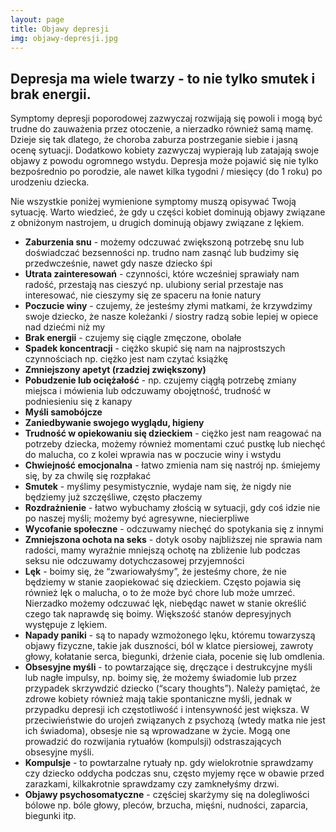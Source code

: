 ```yaml
---
layout: page
title: Objawy depresji
img: objawy-depresji.jpg
---
```

## Depresja ma wiele twarzy - to nie tylko smutek i brak energii.
Symptomy depresji poporodowej zazwyczaj rozwijają się powoli i mogą być trudne do zauważenia przez otoczenie, a nierzadko również samą mamę. Dzieje się tak dlatego, że choroba zaburza postrzeganie siebie i jasną ocenę sytuacji. Dodatkowo kobiety zazwyczaj wypierają lub zatajają swoje objawy z powodu ogromnego wstydu. Depresja może pojawić się nie tylko bezpośrednio po porodzie, ale nawet kilka tygodni / miesięcy (do 1 roku) po urodzeniu dziecka. 

<div class="box">
Nie wszystkie poniżej wymienione symptomy muszą opisywać Twoją sytuację. Warto wiedzieć, że gdy u części kobiet dominują objawy związane z obniżonym nastrojem, u drugich dominują objawy związane z lękiem. 
</div>

- **Zaburzenia snu** -  możemy odczuwać zwiększoną potrzebę snu lub doświadczać bezsenności np. trudno nam zasnąć lub budzimy się przedwcześnie, nawet gdy nasze dziecko śpi
- **Utrata zainteresowań** - czynności, które wcześniej sprawiały nam radość, przestają nas cieszyć np. ulubiony serial przestaje nas interesować, nie cieszymy się ze spaceru na łonie natury
- **Poczucie winy** - czujemy, że jesteśmy złymi matkami, że krzywdzimy swoje dziecko, że nasze koleżanki / siostry radzą sobie lepiej w opiece nad dziećmi niż my
- **Brak energii** - czujemy się ciągle zmęczone, obolałe
- **Spadek koncentracji** - ciężko skupić się nam na najprostszych czynnościach np. ciężko jest nam czytać książkę
- **Zmniejszony apetyt (rzadziej zwiększony)**
- **Pobudzenie lub ociężałość** - np. czujemy ciągłą potrzebę zmiany miejsca i mówienia lub odczuwamy obojętność, trudność w podniesieniu się z kanapy
- **Myśli samobójcze** 
- **Zaniedbywanie swojego wyglądu, higieny**
- **Trudność w opiekowaniu się dzieckiem** - ciężko jest nam reagować na potrzeby dziecka, możemy również momentami czuć pustkę lub niechęć do malucha, co z kolei  wprawia nas w poczucie winy i wstydu
- **Chwiejność emocjonalna** - łatwo zmienia nam się nastrój np. śmiejemy się, by za chwilę się rozpłakać
- **Smutek** - myślimy pesymistycznie, wydaje nam się, że nigdy nie będziemy już szczęśliwe, często płaczemy
- **Rozdrażnienie** - łatwo wybuchamy złością w sytuacji, gdy coś idzie nie po naszej myśli; możemy być agresywne, niecierpliwe
- **Wycofanie społeczne** - odczuwamy niechęć do spotykania się z innymi
- **Zmniejszona ochota na seks** - dotyk osoby najbliższej nie sprawia nam radości, mamy wyraźnie mniejszą ochotę na zbliżenie lub podczas seksu nie odczuwamy dotychczasowej przyjemności 
- **Lęk** - boimy się, że “zwariowałyśmy”, że jesteśmy chore, że nie będziemy w stanie zaopiekować się dzieckiem. Często pojawia się również lęk o malucha, o to że może być chore lub może umrzeć. Nierzadko możemy odczuwać lęk, niebędąc nawet w stanie określić czego tak naprawdę się boimy. Większość stanów depresyjnych występuje z lękiem.
- **Napady paniki** - są to napady wzmożonego lęku, któremu towarzyszą objawy fizyczne, takie jak duszności, ból w klatce piersiowej, zawroty głowy, kołatanie serca, biegunki, drżenie ciała, pocenie się lub omdlenia.
- **Obsesyjne myśli** - to powtarzające się, dręczące i destrukcyjne myśli lub nagłe impulsy, np. boimy się, że możemy świadomie lub przez przypadek skrzywdzić dziecko (“scary thoughts”). Należy pamiętać, że zdrowe kobiety również mają takie spontaniczne myśli, jednak w przypadku depresji ich częstotliwość i intensywność jest większa. W przeciwieństwie do urojeń związanych z psychozą (wtedy matka nie jest ich świadoma), obsesje nie są wprowadzane w życie. Mogą one prowadzić do rozwijania rytuałów (kompulsji) odstraszających obsesyjne myśli.
- **Kompulsje** - to powtarzalne rytuały np. gdy wielokrotnie sprawdzamy czy dziecko oddycha podczas snu, często myjemy ręce w obawie przed zarazkami, kilkakrotnie sprawdzamy czy zamknełyśmy drzwi.
- **Objawy psychosomatyczne** - częściej skarżymy się na dolegliwości bólowe np. bóle głowy, pleców, brzucha, mięśni, nudności, zaparcia, biegunki itp. 
